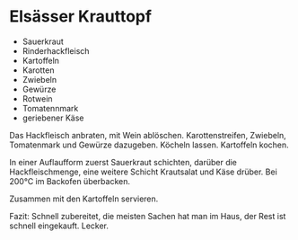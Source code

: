 # Elsässer Krauttopf

* Sauerkraut
* Rinderhackfleisch
* Kartoffeln
* Karotten
* Zwiebeln
* Gewürze
* Rotwein
* Tomatennmark
* geriebener Käse

Das Hackfleisch anbraten, mit Wein ablöschen. Karottenstreifen, Zwiebeln,
Tomatenmark und Gewürze dazugeben. Köcheln lassen. Kartoffeln kochen.

In einer Auflaufform zuerst Sauerkraut schichten, darüber die Hackfleischmenge,
eine weitere Schicht Krautsalat und Käse drüber. Bei 200°C im Backofen
überbacken.

Zusammen mit den Kartoffeln servieren.

Fazit: Schnell zubereitet, die meisten Sachen hat man im Haus, der Rest ist
schnell eingekauft. Lecker.
